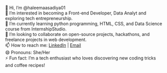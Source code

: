 👋 Hi, I’m @haleemaasadiya01  
👀 I’m interested in becoming a Front-end Developer, Data Analyt and exploring tech entrepreneurship.  
🌱 I’m currently learning python programming, HTML, CSS, and Data Science course from InternshipStudio.  
💞️ I’m looking to collaborate on open-source projects, hackathons, and freelance projects in web development.  
📫 How to reach me: [LinkedIn](https://www.linkedin.com/in/haleema-sadiya-a72555311?utm_source=share&utm_campaign=share_via&utm_content=profile&utm_medium=android_app) | [Email](mailto:haleemaasadiya01@gmail.com)  
😄 Pronouns: She/Her  
⚡ Fun fact: I’m a tech enthusiast who loves discovering new coding tricks and coffee recipes!
